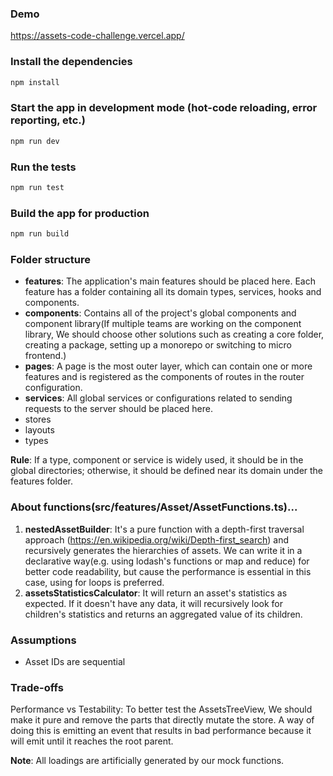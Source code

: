 ### Demo
https://assets-code-challenge.vercel.app/

### Install the dependencies
```bash
npm install
```

### Start the app in development mode (hot-code reloading, error reporting, etc.)
```bash
npm run dev
```

### Run the tests
```bash
npm run test
```

### Build the app for production
```bash
npm run build
```

### Folder structure
- **features**: The application's main features should be placed here. Each feature has a folder containing all its domain types, services, hooks and components.
- **components**: Contains all of the project's global components and component library(If multiple teams are working on the component library, We should choose other solutions such as creating a core folder, creating a package, setting up a monorepo or switching to micro frontend.)
- **pages**: A page is the most outer layer, which can contain one or more features and is registered as the components of routes in the router configuration.
- **services**: All global services or configurations related to sending requests to the server should be placed here.
- stores
- layouts
- types
  
**Rule**: If a type, component or service is widely used, it should be in the global directories; otherwise, it should be defined near its domain under the features folder.

### About functions(src/features/Asset/AssetFunctions.ts)...
1. **nestedAssetBuilder**: It's a pure function with a depth-first traversal approach (https://en.wikipedia.org/wiki/Depth-first_search) and recursively generates the hierarchies of assets. We can write it in a declarative way(e.g. using lodash's functions or map and reduce) for better code readability, but cause the performance is essential in this case, using for loops is preferred.
2. **assetsStatisticsCalculator**: It will return an asset's statistics as expected. If it doesn't have any data, it will recursively look for children's statistics and returns an aggregated value of its children.

###  Assumptions
- Asset IDs are sequential

### Trade-offs
Performance vs Testability: To better test the AssetsTreeView, We should make it pure and remove the parts that directly mutate the store. A way of doing this is emitting an event that results in bad performance because it will emit until it reaches the root parent.

**Note**: All loadings are artificially generated by our mock functions.
